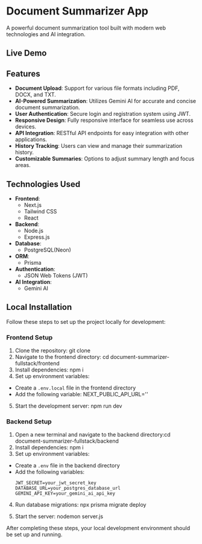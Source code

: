 # Document Summarizer App

A powerful document summarization tool built with modern web technologies and AI integration.

## Live Demo

## Features

- **Document Upload**: Support for various file formats including PDF, DOCX, and TXT.
- **AI-Powered Summarization**: Utilizes Gemini AI for accurate and concise document summarization.
- **User Authentication**: Secure login and registration system using JWT.
- **Responsive Design**: Fully responsive interface for seamless use across devices.
- **API Integration**: RESTful API endpoints for easy integration with other applications.
- **History Tracking**: Users can view and manage their summarization history.
- **Customizable Summaries**: Options to adjust summary length and focus areas.

## Technologies Used

- **Frontend**:
  - Next.js
  - Tailwind CSS
  - React
- **Backend**:
  - Node.js
  - Express.js
- **Database**:
  - PostgreSQL(Neon)
- **ORM**:
  - Prisma
- **Authentication**:
  - JSON Web Tokens (JWT)
- **AI Integration**:
  - Gemini AI

## Local Installation

Follow these steps to set up the project locally for development:

### Frontend Setup

1. Clone the repository: git clone
2. Navigate to the frontend directory: cd document-summarizer-fullstack/frontend
3. Install dependencies: npm i
4. Set up environment variables:

- Create a `.env.local` file in the frontend directory
- Add the following variable:
  NEXT_PUBLIC_API_URL=''

5. Start the development server: npm run dev

### Backend Setup

1. Open a new terminal and navigate to the backend directory:cd document-summarizer-fullstack/backend
2. Install dependencies: npm i
3. Set up environment variables:

- Create a `.env` file in the backend directory
- Add the following variables:
  ```
  JWT_SECRET=your_jwt_secret_key
  DATABASE_URL=your_postgres_database_url
  GEMINI_API_KEY=your_gemini_ai_api_key
  ```

4. Run database migrations: npx prisma migrate deploy

5. Start the server: nodemon server.js

After completing these steps, your local development environment should be set up and running.

